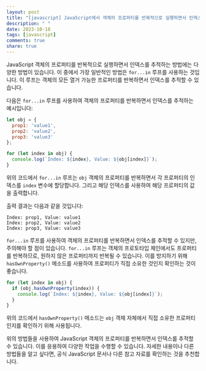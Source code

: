 ```yaml
---
layout: post
title: "[javascript] JavaScript에서 객체의 프로퍼티를 반복적으로 실행하면서 인덱스를 추적하는 방법에 대해 알려주세요."
description: " "
date: 2023-10-18
tags: [javascript]
comments: true
share: true
---
```


JavaScript 객체의 프로퍼티를 반복적으로 실행하면서 인덱스를 추적하는 방법에는 다양한 방법이 있습니다. 이 중에서 가장 일반적인 방법은 `for...in` 루프를 사용하는 것입니다. 이 루프는 객체의 모든 열거 가능한 프로퍼티를 반복하면서 인덱스를 추적할 수 있습니다.

다음은 `for...in` 루프를 사용하여 객체의 프로퍼티를 반복하면서 인덱스를 추적하는 예시입니다:

```javascript
let obj = {
  prop1: 'value1',
  prop2: 'value2',
  prop3: 'value3'
};

for (let index in obj) {
  console.log(`Index: ${index}, Value: ${obj[index]}`);
}
```

위의 코드에서 `for...in` 루프는 `obj` 객체의 프로퍼티를 반복하면서 각 프로퍼티의 인덱스를 `index` 변수에 할당합니다. 그리고 해당 인덱스를 사용하여 해당 프로퍼티의 값을 출력합니다.

출력 결과는 다음과 같을 것입니다:

```
Index: prop1, Value: value1
Index: prop2, Value: value2
Index: prop3, Value: value3
```

`for...in` 루프를 사용하여 객체의 프로퍼티를 반복하면서 인덱스를 추적할 수 있지만, 주의해야 할 점이 있습니다. `for...in` 루프는 객체의 프로토타입 체인에서도 프로퍼티를 반복하므로, 원하지 않은 프로퍼티까지 반복될 수 있습니다. 이를 방지하기 위해 `hasOwnProperty()` 메소드를 사용하여 프로퍼티가 직접 소유한 것인지 확인하는 것이 좋습니다.

```javascript
for (let index in obj) {
  if (obj.hasOwnProperty(index)) {
    console.log(`Index: ${index}, Value: ${obj[index]}`);
  }
}
```

위의 코드에서 `hasOwnProperty()` 메소드는 `obj` 객체 자체에서 직접 소유한 프로퍼티인지를 확인하기 위해 사용됩니다.

위의 방법들을 사용하여 JavaScript 객체의 프로퍼티를 반복하면서 인덱스를 추적할 수 있습니다. 이를 응용하여 다양한 작업을 수행할 수 있습니다. 자세한 내용이나 다른 방법들을 알고 싶다면, 공식 JavaScript 문서나 다른 참고 자료를 확인하는 것을 추천합니다.
